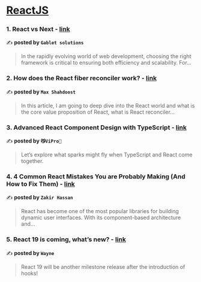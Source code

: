 
<h1><a href=https://medium.com/tag/reactjs/recommended target="_blank" rel="noopener noreferrer">ReactJS</a></h1>
<h3>1. React vs Next - <a href="https://medium.com/@gabletsolutions/react-vs-next-97080fd82c05" target="_blank" rel="noopener noreferrer">link</a></h3>

✍️ **posted by `Gablet solutions`**

<blockquote>In the rapidly evolving world of web development, choosing the right framework is critical to ensuring both efficiency and scalability. For…</blockquote>

<h3>2. How does the React fiber reconciler work? - <a href="https://medium.com/@maxtsh/how-does-the-react-fiber-reconciler-work-77c3650127da" target="_blank" rel="noopener noreferrer">link</a></h3>

✍️ **posted by `Max Shahdoost`**

<blockquote>In this article, I am going to deep dive into the React world and what is the core value proposition of React, what is React reconciler…</blockquote>

<h3>3. Advanced React Component Design with TypeScript - <a href="https://medium.com/漸強實驗室-crescendo-lab-engineering-blog/advanced-react-component-design-with-typescript-b679b85ad719" target="_blank" rel="noopener noreferrer">link</a></h3>

✍️ **posted by `😼ViPro👻`**

<blockquote>Let’s explore what sparks might fly when TypeScript and React come together.</blockquote>

<h3>4. 4 Common React Mistakes You are Probably Making (And How to Fix Them) - <a href="https://medium.com/@zakirhassan114/4-common-react-mistakes-you-are-probably-making-and-how-to-fix-them-ca6fa70186ed" target="_blank" rel="noopener noreferrer">link</a></h3>

✍️ **posted by `Zakir Hassan`**

<blockquote>React has become one of the most popular libraries for building dynamic user interfaces. With its component-based architecture and…</blockquote>

<h3>5. React 19 is coming, what’s new? - <a href="https://medium.com/stackademic/react-19-is-coming-whats-new-79e2d4b948e4" target="_blank" rel="noopener noreferrer">link</a></h3>

✍️ **posted by `Wayne`**

<blockquote>React 19 will be another milestone release after the introduction of hooks!</blockquote>

